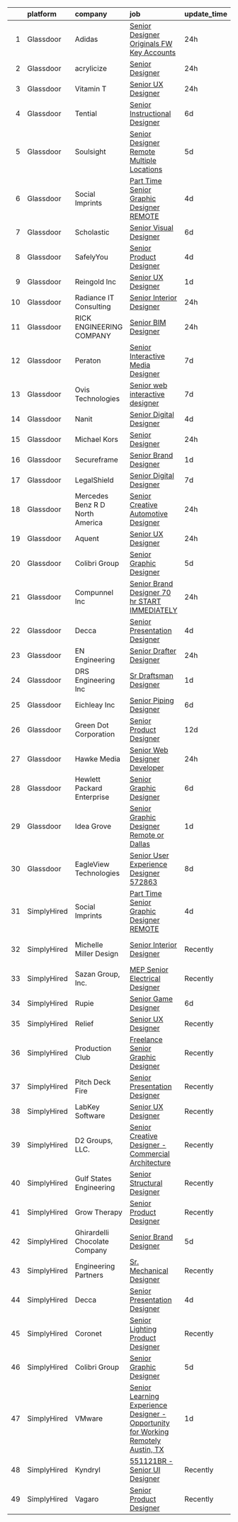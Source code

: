 

|    | platform    | company                         | job                                                                                                                                                                                                                                                                                                                                                                                                                                                                                                                                                                                                                                                                                                                                                                                                                                                                                                       | update_time   | location                 |
|---:|:------------|:--------------------------------|:----------------------------------------------------------------------------------------------------------------------------------------------------------------------------------------------------------------------------------------------------------------------------------------------------------------------------------------------------------------------------------------------------------------------------------------------------------------------------------------------------------------------------------------------------------------------------------------------------------------------------------------------------------------------------------------------------------------------------------------------------------------------------------------------------------------------------------------------------------------------------------------------------------|:--------------|:-------------------------|
|  1 | Glassdoor   | Adidas                          | [Senior Designer  Originals FW  Key Accounts](https://www.glassdoor.com/partner/jobListing.htm?pos=125&ao=1136043&s=58&guid=000001828692d6e08824049e81c8bb36&src=GD_JOB_AD&t=SR&vt=w&cs=1_d4cf6d48&cb=1660115146844&jobListingId=1008063454517&jrtk=3-0-1ga395lo8i9go801-1ga395loni17a800-9cfc8a695c9364e9-)                                                                                                                                                                                                                                                                                                                                                                                                                                                                                                                                                                                              | 24h           | Portland, OR             |
|  2 | Glassdoor   | acrylicize                      | [Senior Designer](https://www.glassdoor.com/partner/jobListing.htm?pos=115&ao=1136043&s=58&guid=000001828692d6e08824049e81c8bb36&src=GD_JOB_AD&t=SR&vt=w&cs=1_2590089d&cb=1660115146842&jobListingId=1008063710866&jrtk=3-0-1ga395lo8i9go801-1ga395loni17a800-e8fae2c8b848edc7-)                                                                                                                                                                                                                                                                                                                                                                                                                                                                                                                                                                                                                          | 24h           | New York, NY             |
|  3 | Glassdoor   | Vitamin T                       | [Senior UX Designer](https://www.glassdoor.com/partner/jobListing.htm?pos=106&ao=1110586&s=58&guid=000001828692d6e08824049e81c8bb36&src=GD_JOB_AD&t=SR&vt=w&cs=1_0d85a0ff&cb=1660115146839&jobListingId=1008062927684&cpc=2CAED5C921A5F994&jrtk=3-0-1ga395lo8i9go801-1ga395loni17a800-828eaa7701f855d0--6NYlbfkN0DMrcEu7yrtATojKJA7cEzGQ3FdRGWLh0CZQInL4ECGI6k5tN82kdM0OKoro5eXmjpHtqUZASvcH214F-T3DxobAzcykhwx7C02SXSbY7LQnD1UVruzHVsfYg-8MGyZHwTGV8NYXOp5SktnBxohT-_A6zkGIUi_NmvgpAGYrig09hatR4pAlIy0fzqRvmcukZgV1LHruyXBDlkA5R9DIXhFs6qQNJqf7NIjb8Sk2Y6kAmG3zvLYl-KM80AEsDTnYxioXY7c1KBGNPUhzhmw0Vl-1IPyLioeJMshBatJl5C67c9-1Unr3b3UFDGO3WuCc6H4tCFN8OhgCsQa6XpVYwzLZIYW7VQ3chlaZg3uFBaOQof0bMCPbY4IcLQhdw4PG_CexAahML6fCvXIidGu1fOe8QwxJbbg79TQLUQ6JRZBfbWZ30ET7udXA4iWnv9-2nVr117FN6BweS14pO1Ralyyem0to38cWoA%3D)                                                                                    | 24h           | Remote                   |
|  4 | Glassdoor   | Tential                         | [Senior Instructional Designer](https://www.glassdoor.com/partner/jobListing.htm?pos=105&ao=1110586&s=58&guid=000001828692d6e08824049e81c8bb36&src=GD_JOB_AD&t=SR&vt=w&ea=1&cs=1_8d5828a7&cb=1660115146839&jobListingId=1008050502901&cpc=FB7E4A1762AE5BEC&jrtk=3-0-1ga395lo8i9go801-1ga395loni17a800-0185e42a75878cb0--6NYlbfkN0D_VUMocHtM7-M2l7xhQCiQST1RW5dQjS02UsWe7tYaNAZWZWTzZ6bpJTAOxr1kLZotKfQDl7EoYO5aTjMn_SGPWeW90Zz1PaA8Zumt0JBcxe62eDAtDVW3y79RvHep1YjDeoeBmk4CA17xGaaGY0G4pmWBJidW1xV7einXAAD3QL5TFYKt2DJXad5vzdV7uzsEGB8p0yJEbP60cnDep4-p9h45JKxBsT5-IEdqSX0ktOaNyjuZaBiJWJ0CutJyYT1vYEZzIGTy2kbg-JMgR5Zj39eFworsptYBAA-Fe3DaYwife-FXPLku5MrRkrsvd0KlHyJEeZpall0mFV_ZCrn7aSQmiMsAjn1JG9CfnM19Im_RtPyZXCWqpvV6tagCdQ6951KZR6GpfKyqYZm0qKU2bvEtlrMPXgUjo-wmbPa99SWQ9BlQogEaPvxy8lE7XfhdWDXHuQmS_gI1xSTgNz0x-G22i1Dm0llA-VlmS8sfFs-Z_Ln11ReNLdC2Q-PxnPnGpE_2bRwJOS0icoSy-du4)                  | 6d            | Remote                   |
|  5 | Glassdoor   | Soulsight                       | [Senior Designer  Remote  Multiple Locations ](https://www.glassdoor.com/partner/jobListing.htm?pos=113&ao=1136043&s=58&guid=000001828692d6e08824049e81c8bb36&src=GD_JOB_AD&t=SR&vt=w&ea=1&cs=1_30af23ae&cb=1660115146840&jobListingId=1008052484363&jrtk=3-0-1ga395lo8i9go801-1ga395loni17a800-a0872d7bfeb9c20e-)                                                                                                                                                                                                                                                                                                                                                                                                                                                                                                                                                                                        | 5d            | Chicago, IL              |
|  6 | Glassdoor   | Social Imprints                 | [Part Time Senior Graphic Designer REMOTE](https://www.glassdoor.com/partner/jobListing.htm?pos=109&ao=1136043&s=58&guid=000001828692d6e08824049e81c8bb36&src=GD_JOB_AD&t=SR&vt=w&ea=1&cs=1_1a0e4247&cb=1660115146839&jobListingId=1008055965862&jrtk=3-0-1ga395lo8i9go801-1ga395loni17a800-7300fcde011c4f6f-)                                                                                                                                                                                                                                                                                                                                                                                                                                                                                                                                                                                            | 4d            | Remote                   |
|  7 | Glassdoor   | Scholastic                      | [Senior Visual Designer](https://www.glassdoor.com/partner/jobListing.htm?pos=118&ao=1136043&s=58&guid=000001828692d6e08824049e81c8bb36&src=GD_JOB_AD&t=SR&vt=w&cs=1_2a470fbc&cb=1660115146842&jobListingId=1008050359731&jrtk=3-0-1ga395lo8i9go801-1ga395loni17a800-01448da79b376bd4-)                                                                                                                                                                                                                                                                                                                                                                                                                                                                                                                                                                                                                   | 6d            | New York, NY             |
|  8 | Glassdoor   | SafelyYou                       | [Senior Product Designer](https://www.glassdoor.com/partner/jobListing.htm?pos=130&ao=1136043&s=58&guid=000001828692d6e08824049e81c8bb36&src=GD_JOB_AD&t=SR&vt=w&ea=1&cs=1_775d6b60&cb=1660115146845&jobListingId=1008054816189&jrtk=3-0-1ga395lo8i9go801-1ga395loni17a800-a6b170ad1d968c1b-)                                                                                                                                                                                                                                                                                                                                                                                                                                                                                                                                                                                                             | 4d            | Remote                   |
|  9 | Glassdoor   | Reingold Inc                    | [Senior UX Designer](https://www.glassdoor.com/partner/jobListing.htm?pos=127&ao=1136043&s=58&guid=000001828692d6e08824049e81c8bb36&src=GD_JOB_AD&t=SR&vt=w&ea=1&cs=1_8b8f5ebd&cb=1660115146844&jobListingId=1008061197157&jrtk=3-0-1ga395lo8i9go801-1ga395loni17a800-03111ae4b4bf3fbc-)                                                                                                                                                                                                                                                                                                                                                                                                                                                                                                                                                                                                                  | 1d            | Remote                   |
| 10 | Glassdoor   | Radiance IT Consulting          | [Senior Interior Designer](https://www.glassdoor.com/partner/jobListing.htm?pos=123&ao=1136043&s=58&guid=000001828692d6e08824049e81c8bb36&src=GD_JOB_AD&t=SR&vt=w&ea=1&cs=1_d34ffc7f&cb=1660115146844&jobListingId=1008063121672&jrtk=3-0-1ga395lo8i9go801-1ga395loni17a800-a14ce14aa7254492-)                                                                                                                                                                                                                                                                                                                                                                                                                                                                                                                                                                                                            | 24h           | New York, NY             |
| 11 | Glassdoor   | RICK ENGINEERING COMPANY        | [Senior BIM Designer](https://www.glassdoor.com/partner/jobListing.htm?pos=110&ao=1136043&s=58&guid=000001828692d6e08824049e81c8bb36&src=GD_JOB_AD&t=SR&vt=w&ea=1&cs=1_2e313f6c&cb=1660115146839&jobListingId=1008063200003&jrtk=3-0-1ga395lo8i9go801-1ga395loni17a800-78067de2d3aacf5a-)                                                                                                                                                                                                                                                                                                                                                                                                                                                                                                                                                                                                                 | 24h           | Remote                   |
| 12 | Glassdoor   | Peraton                         | [Senior Interactive Media Designer](https://www.glassdoor.com/partner/jobListing.htm?pos=117&ao=1136043&s=58&guid=000001828692d6e08824049e81c8bb36&src=GD_JOB_AD&t=SR&vt=w&cs=1_d61f094e&cb=1660115146842&jobListingId=1008046965697&jrtk=3-0-1ga395lo8i9go801-1ga395loni17a800-c69935a56111f50b-)                                                                                                                                                                                                                                                                                                                                                                                                                                                                                                                                                                                                        | 7d            | McLean, VA               |
| 13 | Glassdoor   | Ovis Technologies               | [Senior web interactive designer](https://www.glassdoor.com/partner/jobListing.htm?pos=102&ao=1110586&s=58&guid=000001828692d6e08824049e81c8bb36&src=GD_JOB_AD&t=SR&vt=w&ea=1&cs=1_82f50ad5&cb=1660115146839&jobListingId=1008047821150&cpc=56C4EA4A1A191A49&jrtk=3-0-1ga395lo8i9go801-1ga395loni17a800-064934ca5a722668--6NYlbfkN0BAWPzMJeQsgw_Gn9QI1w0m94ENyfl2lnTKoWanLfvJ_CgcRP7isqiwrxH8b_UrLJzGt-iADoBBcw9BAby3eawkwVldU-wIHxKjxn4uHxRSR6l1y0uJtZLQ81gribIcf6aTKcI0UWuyNAuT0YImCpwur-Csr3DJ3RHNzDWwiBFPKa8B07hELOGTCePRjJ_N9Er13pUZxWddL2csR2R3xrFoh4OfCK2do-48dMQXXOzJDicmDm3ZxCffLyvlwPjdjtfVEzExxwFiM9BLiogiAl4I9WsvQmu4cWfqcpsS-MEv0Pns6p04GAP-PSsasvKhkaPOqFGcjCTVKRb2XBJdn4ctKkF98EIeaz5ahffrhuQIewrXGMUhjorKuML9rhSXRzTbocieUmSt6wWpJaHmr5W_dbyJaE2Py8KXO3QaBLeoc1TeyDuejLDi3AXsXju-b2kvVpFb_-tthDs9JE8WY52iQrXcy0EkYAri1d8npxf-TRllPeGiAimZ8GFT2qOgEFvaBppFxry7hA%3D%3D)                    | 7d            | Remote                   |
| 14 | Glassdoor   | Nanit                           | [Senior Digital Designer](https://www.glassdoor.com/partner/jobListing.htm?pos=112&ao=1136043&s=58&guid=000001828692d6e08824049e81c8bb36&src=GD_JOB_AD&t=SR&vt=w&ea=1&cs=1_e0dd98ec&cb=1660115146840&jobListingId=1008056459216&jrtk=3-0-1ga395lo8i9go801-1ga395loni17a800-9a7f929a40838931-)                                                                                                                                                                                                                                                                                                                                                                                                                                                                                                                                                                                                             | 4d            | New York, NY             |
| 15 | Glassdoor   | Michael Kors                    | [Senior Designer](https://www.glassdoor.com/partner/jobListing.htm?pos=122&ao=1136043&s=58&guid=000001828692d6e08824049e81c8bb36&src=GD_JOB_AD&t=SR&vt=w&cs=1_05b439a3&cb=1660115146844&jobListingId=1008062203766&jrtk=3-0-1ga395lo8i9go801-1ga395loni17a800-0ef25f66dca19e28-)                                                                                                                                                                                                                                                                                                                                                                                                                                                                                                                                                                                                                          | 24h           | New York, NY             |
| 16 | Glassdoor   | Secureframe                     | [Senior Brand Designer](https://www.glassdoor.com/partner/jobListing.htm?pos=114&ao=1136043&s=58&guid=000001828692d6e08824049e81c8bb36&src=GD_JOB_AD&t=SR&vt=w&cs=1_93fad798&cb=1660115146842&jobListingId=1008061878317&jrtk=3-0-1ga395lo8i9go801-1ga395loni17a800-fec57d8fa6c830f3-)                                                                                                                                                                                                                                                                                                                                                                                                                                                                                                                                                                                                                    | 1d            | Austin, TX               |
| 17 | Glassdoor   | LegalShield                     | [Senior Digital Designer](https://www.glassdoor.com/partner/jobListing.htm?pos=128&ao=1136043&s=58&guid=000001828692d6e08824049e81c8bb36&src=GD_JOB_AD&t=SR&vt=w&cs=1_dad44efa&cb=1660115146844&jobListingId=1008047314847&jrtk=3-0-1ga395lo8i9go801-1ga395loni17a800-b78034081a77199e-)                                                                                                                                                                                                                                                                                                                                                                                                                                                                                                                                                                                                                  | 7d            | Remote                   |
| 18 | Glassdoor   | Mercedes Benz R D North America | [Senior Creative Automotive Designer](https://www.glassdoor.com/partner/jobListing.htm?pos=108&ao=1136043&s=58&guid=000001828692d6e08824049e81c8bb36&src=GD_JOB_AD&t=SR&vt=w&ea=1&cs=1_cfbbae86&cb=1660115146839&jobListingId=1008063539045&jrtk=3-0-1ga395lo8i9go801-1ga395loni17a800-ad26580f863e75d8-)                                                                                                                                                                                                                                                                                                                                                                                                                                                                                                                                                                                                 | 24h           | Carlsbad, CA             |
| 19 | Glassdoor   | Aquent                          | [Senior UX Designer](https://www.glassdoor.com/partner/jobListing.htm?pos=103&ao=1110586&s=58&guid=000001828692d6e08824049e81c8bb36&src=GD_JOB_AD&t=SR&vt=w&cs=1_114353ac&cb=1660115146838&jobListingId=1008062989796&cpc=C4A69CCDBB3B9599&jrtk=3-0-1ga395lo8i9go801-1ga395loni17a800-119ffd5291dd5fa8--6NYlbfkN0DMrcEu7yrtATojKJA7cEzGQ3FdRGWLh0CZQInL4ECGI9gD0Wolx9R2EDT7B77c2cTcHpUm0ZKQE_bN4-2uMYRPmSzk49-69ZBB1dUvhYBEHxelO12Kyhypq6kURrCLDqoo7ZdDuvZXLg8y1obl7mOwFWkPL2MYKVBve5x5JjvGWXkJ8ytKGhq2-wPmq86ndZSE0rmwecm-LAOn4oYR1Hcm3YKSUrqOw_vpVrUoEAzzoJF0WNtdmlNeYfl9tLRcOjs8loAmRUe0dIvvaLsAGARzq6OA2TsU8y-2nynQv_IjHarxj4HM1pJozRqAR8Yqj2Ohp3Ifx5h2ETCPw4jnRdSQEk2lbxNOiofex8K7yz61bQLCqEZPE3pmWqmSaXViwLqI6Od5zEIRB5bjAZjF_Lji7cYuUXZMTK6kkOt9FtQWXO1vJEDnUIcZS79GMbBUpYM5flr3KOoxPy8bdG2l_TrnOWb52ejZsy4%3D)                                                                                    | 24h           | Remote                   |
| 20 | Glassdoor   | Colibri Group                   | [Senior Graphic Designer](https://www.glassdoor.com/partner/jobListing.htm?pos=121&ao=1136043&s=58&guid=000001828692d6e08824049e81c8bb36&src=GD_JOB_AD&t=SR&vt=w&ea=1&cs=1_70bd0976&cb=1660115146844&jobListingId=1008054537175&jrtk=3-0-1ga395lo8i9go801-1ga395loni17a800-889e3941f065a212-)                                                                                                                                                                                                                                                                                                                                                                                                                                                                                                                                                                                                             | 5d            | Remote                   |
| 21 | Glassdoor   | Compunnel Inc                   | [Senior Brand Designer  70 hr  START IMMEDIATELY   ](https://www.glassdoor.com/partner/jobListing.htm?pos=104&ao=1110586&s=58&guid=000001828692d6e08824049e81c8bb36&src=GD_JOB_AD&t=SR&vt=w&ea=1&cs=1_5d872cf1&cb=1660115146839&jobListingId=1008062922117&cpc=8795CF9063CD573D&jrtk=3-0-1ga395lo8i9go801-1ga395loni17a800-21a087e367e8380c--6NYlbfkN0DU7hgtDhmC-fI0i-N7DqaBmluWfFdS70gHoSazL13xmXHLeIo-RDe86-6QEF67QBk4tDzx7mpsnmpqZ2Gr4Q-w4GQOj-HLvr-t0ZzjVexw4wFxRM_ui04g2fO6E6tstzH6Mcx4KPFzDD-7ed0L_A3hM6bgYfYtDw9fjCqoOxPMBTd8Qk1OyzDtg2t1ed3p1C5a9SpWEZU9tWHMP6xQG2jdV7jQzOyhwAoTHGzFykwrJEIHLwtVQsyKNl7w-LmQZMTA0BZrFp28Pia1ItKP8QPFAKWGMYQIm71bxXnWEJr-dlAKa5iPeWh2X4YD0PUScnrA9XghjXWOH3ZHDd0xfNZf7iMXuob1UOt0ZIoqHnJgNCo91vcaT1sHpgplAuze5Au4oDGf-ew8dNP-kBEyj0Dwg7Fhj1SfEf3XsP1FHZ98qQvrsFDtKUQwMdeuolhN_lkrjjLoiuiCWqV0jggjNU6dlzHDOtzAZGu8kashnB8x12eEyGe7jgZ-ZW7ppNRVDxI_1eOAnZBUyw%3D%3D) | 24h           | New York, NY             |
| 22 | Glassdoor   | Decca                           | [Senior Presentation Designer](https://www.glassdoor.com/partner/jobListing.htm?pos=101&ao=1110586&s=58&guid=000001828692d6e08824049e81c8bb36&src=GD_JOB_AD&t=SR&vt=w&ea=1&cs=1_106ac251&cb=1660115146838&jobListingId=1008056081708&cpc=56C4EA4A1A191A49&jrtk=3-0-1ga395lo8i9go801-1ga395loni17a800-12c350aeffa7fd27--6NYlbfkN0AGGlp0_YpHPJA44G-lJxZlHGV82bGhRPcVe1TT3PmS4MCco4Dw0iVC2fdyk7TtFm93OpANHmMkjlSXa7A572M2cISd-IBKGzGzTU-HjV59tXGXP2eOVKd9PITH41-qYAiVPxKsEOj_UsKeAdNzAiEmowcy0zFuo6oCBkiw8ys3Yt17JuwNq-rvdNFz79YQgUMyw_86tLYCfrIOa2vHq5Md5oVY3Fc-X49APx9ksswCyL0YC7B0ZUFLFVm4X8MVBDqKx7d6yZqau5vCtdNh57-HM4rlpgUL-QmoiOaZC7zYZeWiLXtbwq04arAkGFoLQLpzVoTE5JvmstRNOMFHEDBcIQmRYEolJPVvCr3stk0uOZLflvSPX2HAfYux0l4HBe7AO75hF9EksV68jOGT8-F4_b5q0Y8_xeABWIQ6HeITHp79WDUeFiAjihY_NW1H2TxckGVCJVT1hVkymkmoPFlS5teVolFxEjlhZ2oC4f-NiNP2Wi6TqzGADt4fGN7GzOw%3D)                                     | 4d            | Remote                   |
| 23 | Glassdoor   | EN Engineering                  | [Senior Drafter Designer](https://www.glassdoor.com/partner/jobListing.htm?pos=119&ao=1136043&s=58&guid=000001828692d6e08824049e81c8bb36&src=GD_JOB_AD&t=SR&vt=w&ea=1&cs=1_9d4bec0f&cb=1660115146842&jobListingId=1008063554704&jrtk=3-0-1ga395lo8i9go801-1ga395loni17a800-246e8a7f4a21d4de-)                                                                                                                                                                                                                                                                                                                                                                                                                                                                                                                                                                                                             | 24h           | Houston, TX              |
| 24 | Glassdoor   | DRS Engineering Inc             | [Sr  Draftsman Designer](https://www.glassdoor.com/partner/jobListing.htm?pos=120&ao=1136043&s=58&guid=000001828692d6e08824049e81c8bb36&src=GD_JOB_AD&t=SR&vt=w&ea=1&cs=1_062a65ae&cb=1660115146844&jobListingId=1008060839544&jrtk=3-0-1ga395lo8i9go801-1ga395loni17a800-c01048676ab67b78-)                                                                                                                                                                                                                                                                                                                                                                                                                                                                                                                                                                                                              | 1d            | Remote                   |
| 25 | Glassdoor   | Eichleay  Inc                   | [Senior Piping Designer](https://www.glassdoor.com/partner/jobListing.htm?pos=129&ao=1136043&s=58&guid=000001828692d6e08824049e81c8bb36&src=GD_JOB_AD&t=SR&vt=w&cs=1_7e8cc45d&cb=1660115146844&jobListingId=1008050250579&jrtk=3-0-1ga395lo8i9go801-1ga395loni17a800-e7753135487af7e1-)                                                                                                                                                                                                                                                                                                                                                                                                                                                                                                                                                                                                                   | 6d            | Remote                   |
| 26 | Glassdoor   | Green Dot Corporation           | [Senior Product Designer](https://www.glassdoor.com/partner/jobListing.htm?pos=124&ao=1136043&s=58&guid=000001828692d6e08824049e81c8bb36&src=GD_JOB_AD&t=SR&vt=w&cs=1_1821c386&cb=1660115146844&jobListingId=1008036576534&jrtk=3-0-1ga395lo8i9go801-1ga395loni17a800-e707a77488a69539-)                                                                                                                                                                                                                                                                                                                                                                                                                                                                                                                                                                                                                  | 12d           | Remote                   |
| 27 | Glassdoor   | Hawke Media                     | [Senior Web Designer Developer](https://www.glassdoor.com/partner/jobListing.htm?pos=107&ao=1136043&s=58&guid=000001828692d6e08824049e81c8bb36&src=GD_JOB_AD&t=SR&vt=w&ea=1&cs=1_a588829d&cb=1660115146839&jobListingId=1008063404555&jrtk=3-0-1ga395lo8i9go801-1ga395loni17a800-d1a2b2c9244c7650-)                                                                                                                                                                                                                                                                                                                                                                                                                                                                                                                                                                                                       | 24h           | Remote                   |
| 28 | Glassdoor   | Hewlett Packard Enterprise      | [Senior Graphic Designer](https://www.glassdoor.com/partner/jobListing.htm?pos=111&ao=1136043&s=58&guid=000001828692d6e08824049e81c8bb36&src=GD_JOB_AD&t=SR&vt=w&cs=1_143ef25c&cb=1660115146840&jobListingId=1008050007304&jrtk=3-0-1ga395lo8i9go801-1ga395loni17a800-be166ec6138c75e2-)                                                                                                                                                                                                                                                                                                                                                                                                                                                                                                                                                                                                                  | 6d            | Houston, TX              |
| 29 | Glassdoor   | Idea Grove                      | [Senior Graphic Designer   Remote or Dallas](https://www.glassdoor.com/partner/jobListing.htm?pos=116&ao=1136043&s=58&guid=000001828692d6e08824049e81c8bb36&src=GD_JOB_AD&t=SR&vt=w&ea=1&cs=1_e4d023da&cb=1660115146842&jobListingId=1008060395506&jrtk=3-0-1ga395lo8i9go801-1ga395loni17a800-88ca44f236898218-)                                                                                                                                                                                                                                                                                                                                                                                                                                                                                                                                                                                          | 1d            | Remote                   |
| 30 | Glassdoor   | EagleView Technologies          | [Senior User Experience Designer  572863 ](https://www.glassdoor.com/partner/jobListing.htm?pos=126&ao=1136043&s=58&guid=000001828692d6e08824049e81c8bb36&src=GD_JOB_AD&t=SR&vt=w&ea=1&cs=1_c62d2c33&cb=1660115146844&jobListingId=1008043832941&jrtk=3-0-1ga395lo8i9go801-1ga395loni17a800-ae2ac92cc5e4d3e6-)                                                                                                                                                                                                                                                                                                                                                                                                                                                                                                                                                                                            | 8d            | Remote                   |
| 31 | SimplyHired | Social Imprints                 | [Part Time Senior Graphic Designer REMOTE](https://www.simplyhired.com/job/-zvFLBpSZsjrGLrKqmMI4i2VH5-GlD9yud5bcwzox6-3mdu-ZL9olg?q=senior+designer)                                                                                                                                                                                                                                                                                                                                                                                                                                                                                                                                                                                                                                                                                                                                                      | 4d            | Remote                   |
| 32 | SimplyHired | Michelle Miller Design          | [Senior Interior Designer](https://www.simplyhired.com/job/Sys27llYxhHd2Iu__rvU_izDDcx-fz8jwbDpbCIOLy5Dr_B0O3v-Mg?q=senior+designer)                                                                                                                                                                                                                                                                                                                                                                                                                                                                                                                                                                                                                                                                                                                                                                      | Recently      | Saint Petersburg, FL     |
| 33 | SimplyHired | Sazan Group, Inc.               | [MEP Senior Electrical Designer](https://www.simplyhired.com/job/SwdumVZzOq8fLFZDUFgnemgvlM40NMPrA3TLPTFsBLPp6kejTdNT6g?q=senior+designer)                                                                                                                                                                                                                                                                                                                                                                                                                                                                                                                                                                                                                                                                                                                                                                | Recently      | Seattle, WA              |
| 34 | SimplyHired | Rupie                           | [Senior Game Designer](https://www.simplyhired.com/job/d9uoxevtXVPUMIbYPMt8PYw4hIlo-phQkf1p4ALXzDUPhFYbT-YiJg?q=senior+designer)                                                                                                                                                                                                                                                                                                                                                                                                                                                                                                                                                                                                                                                                                                                                                                          | 6d            | Remote                   |
| 35 | SimplyHired | Relief                          | [Senior UX Designer](https://www.simplyhired.com/job/llOeW5ZF561cSzbnsZhj468HCKXzDYkB7-lYCFg6mfXAJaM8b2hkew?q=senior+designer)                                                                                                                                                                                                                                                                                                                                                                                                                                                                                                                                                                                                                                                                                                                                                                            | Recently      | Remote                   |
| 36 | SimplyHired | Production Club                 | [Freelance Senior Graphic Designer](https://www.simplyhired.com/job/VgjzTWV6uvmR7MSl2Js5dxRP-ImieVRAGMuKvUIK10gubMZO8bqfLA?q=senior+designer)                                                                                                                                                                                                                                                                                                                                                                                                                                                                                                                                                                                                                                                                                                                                                             | Recently      | Remote                   |
| 37 | SimplyHired | Pitch Deck Fire                 | [Senior Presentation Designer](https://www.simplyhired.com/job/jYNTnV-puvkSD-LiXWowLCQsrIrlIgUc9XdxbeCKV4VMJpASc_8p9Q?q=senior+designer)                                                                                                                                                                                                                                                                                                                                                                                                                                                                                                                                                                                                                                                                                                                                                                  | Recently      | Remote                   |
| 38 | SimplyHired | LabKey Software                 | [Senior UX Designer](https://www.simplyhired.com/job/1Sb1F07gkcoYvDkxozIfGgYSpFEbxhfg058UdQNPx4izlU_I9m6Wjw?q=senior+designer)                                                                                                                                                                                                                                                                                                                                                                                                                                                                                                                                                                                                                                                                                                                                                                            | Recently      | Washington State         |
| 39 | SimplyHired | D2 Groups, LLC.                 | [Senior Creative Designer - Commercial Architecture](https://www.simplyhired.com/job/Yzphuvu4v4KIeGAg97r-GC4K2aaGuq7WuIAfSSpOBYl9P_dmzDtnLw?q=senior+designer)                                                                                                                                                                                                                                                                                                                                                                                                                                                                                                                                                                                                                                                                                                                                            | Recently      | King of Prussia, PA      |
| 40 | SimplyHired | Gulf States Engineering         | [Senior Structural Designer](https://www.simplyhired.com/job/sWJd1AGBak9VNt3CPVsgwTwNrV3bBNKewzpRUnDXFBcJp5E1I2CC8Q?q=senior+designer)                                                                                                                                                                                                                                                                                                                                                                                                                                                                                                                                                                                                                                                                                                                                                                    | Recently      | Mobile, AL               |
| 41 | SimplyHired | Grow Therapy                    | [Senior Product Designer](https://www.simplyhired.com/job/4OyzCBRfdT8y4_dMIUDpEdFd9tQcMHYUut7RulO-88n4HO5b1LzNFw?q=senior+designer)                                                                                                                                                                                                                                                                                                                                                                                                                                                                                                                                                                                                                                                                                                                                                                       | Recently      | Remote                   |
| 42 | SimplyHired | Ghirardelli Chocolate Company   | [Senior Brand Designer](https://www.simplyhired.com/job/INZj1RwZuVtR5dWO0moJTYfQh93qPwaJ9-z_GSOgfq0IwO3ogwHI5g?q=senior+designer)                                                                                                                                                                                                                                                                                                                                                                                                                                                                                                                                                                                                                                                                                                                                                                         | 5d            | San Leandro, CA          |
| 43 | SimplyHired | Engineering Partners            | [Sr. Mechanical Designer](https://www.simplyhired.com/job/6mK26TbVPN7cf3MKrDLkpKO6rjEb0XVSdxLJOTrXOrO1EpYySLpi_A?q=senior+designer)                                                                                                                                                                                                                                                                                                                                                                                                                                                                                                                                                                                                                                                                                                                                                                       | Recently      | Las Vegas, NV            |
| 44 | SimplyHired | Decca                           | [Senior Presentation Designer](https://www.simplyhired.com/job/q2xpJjwytMgs4MHQ69OCSBzqKQN1vnuQJQDZBMme1EB0DQ-2s_TKvw?q=senior+designer)                                                                                                                                                                                                                                                                                                                                                                                                                                                                                                                                                                                                                                                                                                                                                                  | 4d            | Remote                   |
| 45 | SimplyHired | Coronet                         | [Senior Lighting Product Designer](https://www.simplyhired.com/job/RfGhSWtuJ_lg6SsxwQD_ajD3-LAV4Tdv2X1UfMnbVnV2FPULJvEhtw?q=senior+designer)                                                                                                                                                                                                                                                                                                                                                                                                                                                                                                                                                                                                                                                                                                                                                              | Recently      | Totowa, NJ               |
| 46 | SimplyHired | Colibri Group                   | [Senior Graphic Designer](https://www.simplyhired.com/job/UxjQ6SRTKsOHXkHVA_CDzt_viMQn8uI8iSovvQGrNbkEs5bTOpMY_w?q=senior+designer)                                                                                                                                                                                                                                                                                                                                                                                                                                                                                                                                                                                                                                                                                                                                                                       | 5d            | Remote                   |
| 47 | SimplyHired | VMware                          | [Senior Learning Experience Designer - Opportunity for Working Remotely Austin, TX](https://www.simplyhired.com/job/HgCRBNr5_shqFagaejsmbxCOK5I2V5Bvo24QpVg_x3Yw6MU-TSr4Wg?q=senior+designer)                                                                                                                                                                                                                                                                                                                                                                                                                                                                                                                                                                                                                                                                                                             | 1d            | Austin, TX +20 locations |
| 48 | SimplyHired | Kyndryl                         | [551121BR - Senior UI Designer](https://www.simplyhired.com/job/ln0q34g6s9axBOm-rTUWAVtLoFSFqQUKmESbQP3-Av_kUwzfaMU9MQ?q=senior+designer)                                                                                                                                                                                                                                                                                                                                                                                                                                                                                                                                                                                                                                                                                                                                                                 | Recently      | Remote                   |
| 49 | SimplyHired | Vagaro                          | [Senior Product Designer](https://www.simplyhired.com/job/ABM-_GvCXiFF0JFXMP5kkwnvQbJzI7ExUgo7mPUrtwtOpBnxWE7lNw?q=senior+designer)                                                                                                                                                                                                                                                                                                                                                                                                                                                                                                                                                                                                                                                                                                                                                                       | Recently      | Pleasanton, CA           |